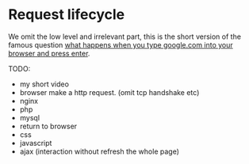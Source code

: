 # Request lifecycle

We omit the low level and irrelevant part, this is the short version of the famous question
[what happens when you type google.com into your browser and press enter](https://github.com/alex/what-happens-when).

TODO:

- my short video
- browser make a http request. (omit tcp handshake etc)
- nginx 
- php 
- mysql
- return to browser
- css
- javascript
- ajax (interaction without refresh the whole page)